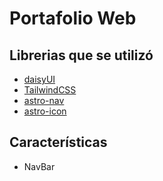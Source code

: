 # Portafolio Web
## Librerias que se utilizó
- [daisyUI](https://daisyui.com/docs/install/astro/)
- [TailwindCSS](https://tailwindcss.com/)
- [astro-nav](https://www.npmjs.com/package/astro-navbar?activeTab=readme)
- [astro-icon](https://github.com/natemoo-re/astro-icon#readme)

## Características
- NavBar